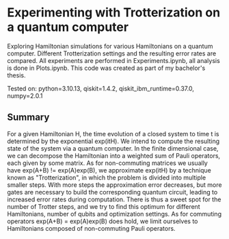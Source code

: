 # Experimenting with Trotterization on a quantum computer

Exploring Hamiltonian simulations for various Hamiltonians on a quantum computer. Different Trotterization settings and the resulting error rates are compared. All experiments are performed in Experiments.ipynb, all analysis is done in Plots.ipynb. This code was created as part of my bachelor's thesis. 

Tested on: python=3.10.13, qiskit=1.4.2, qiskit_ibm_runtime=0.37.0, numpy=2.0.1


## Summary
For a given Hamiltonian H, the time evolution of a closed system to time t is determined by the exponential exp(itH). We intend to compute the resulting state of the system via a quantum computer. In the finite dimensional case, we can decompose the Hamiltonian into a weighted sum of Pauli operators, each given by some matrix. As for non-commuting matrices we usually have exp(A+B) != exp(A)exp(B), we approximate exp(itH) by a technique known as "Trotterization", in which the problem is divided into multiple smaller steps. With more steps the approximation error decreases, but more gates are necessary to build the corresponding quantum circuit, leading to increased error rates during computation. There is thus a sweet spot for the number of Trotter steps, and we try to find this optimum for different Hamiltonians, number of qubits and optimization settings. As for commuting operators exp(A+B) = exp(A)exp(B) does hold, we limit ourselves to Hamiltonians composed of non-commuting Pauli operators.

